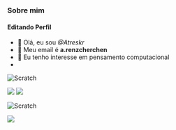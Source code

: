 ### Sobre mim
#### Editando Perfil

- 👋 Olá, eu sou *@Atreskr*
- 📧 Meu email é **a.renzcherchen**
- 👀 Eu tenho interesse em pensamento computacional
- 


![Scratch](https://img.shields.io/badge/Java-ED8B00?style=for-the-badge&logo=java&logoColor=white)

<img src="https://img.shields.io/badge/Java-ED8B00?style=for-the-badge&logo=java&logoColor=white">

<img src="https://img.shields.io/badge/JavaScript-323330?style=for-the-badge&logo=javascript&logoColor=F7DF1E">

![Scratch](https://img.shields.io/badge/Scratch-4D97FF?style=for-the-badge&logo=Scratch&logoColor=white)

<img src="https://img.shields.io/badge/JavaScript-323330?style=for-the-badge&logo=javascript&logoColor=F7DF1E">
